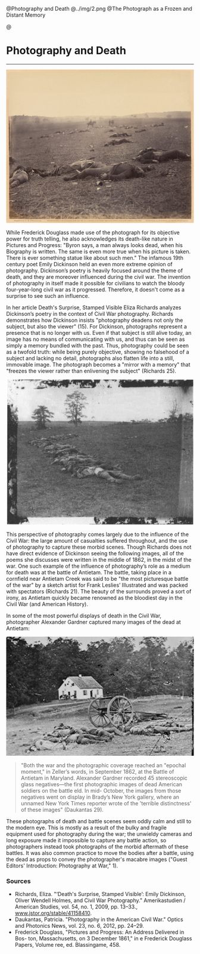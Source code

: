 @Photography and Death
@../img/2.png
@The Photograph as a Frozen and Distant Memory

@

# Photography and Death

***

<img src="../img/10.jpg" class="ui large left floated image transition visible">
</img>

While Frederick Douglass made use of the photograph for its objective power for truth telling, he also acknowledges its death-like nature in Pictures and Progress: "Byron says, a man always looks dead, when his Biography is written. The same is even more true when his picture is taken. There is ever something statue like about such men."  The infamous 19th century poet Emily Dickinson held an even more extreme opinion of photography. Dickinson’s poetry is heavily focused around the theme of death, and they are moreover influenced during the civil war. The invention of photography in itself made it possible for civilians to watch the bloody four-year-long civil war as it progressed. Therefore, it doesn't come as a surprise to see such an influence.

In her article Death's Surprise, Stamped Visible Eliza Richards analyzes Dickinson’s poetry in the context of Civil War photography. Richards demonstrates how Dickinson insists "photography deadens not only the subject, but also the viewer" (15). For Dickinson, photographs represent a presence that is no longer with us.  Even if that subject is still alive today, an image has no means of communicating with us, and thus can be seen as simply a memory bundled with the past. Thus, photography could be seen as a twofold truth: while being purely objective, showing no falsehood of a subject and lacking no detail, photographs also flatten life into a still, immovable image. The photograph becomes a "mirror with a memory" that "freezes the viewer rather than enlivening the subject" (Richards 25).

<img src="../img/4.png" class="ui large right floated image transition visible">
</img>

This perspective of photography comes largely due to the influence of the Civil War: the large amount of casualties suffered throughout, and the use of photography to capture these morbid scenes. Though Richards does not have direct evidence of Dickinson seeing the following images, all of the poems she discusses were written in the middle of 1862, in the midst of the war. One such example of the influence of photography’s role as a medium for death was at the battle of Antietam. The battle, taking place in a cornfield near Antietam Creek was said to be "the most picturesque battle of the war" by a sketch artist for Frank Leslies’ Illustrated and was packed with spectators (Richards 21). The beauty of the surrounds proved a sort of irony, as Antietam quickly became renowned as the bloodiest day in the Civil War (and American History).

In some of the most powerful displays of death in the Civil War, photographer Alexander Gardner captured many images of the dead at Antietam:

<img src="../img/1.png" class="ui large right floated image transition visible">
</img>

>"Both the war and the photographic coverage reached an "epochal moment," in Zeller’s words, in September 1862, at the Battle of Antietam in Maryland. Alexander Gardner recorded 45 stereoscopic glass negatives—the first photographic images of dead American soldiers on the battle eld. In mid- October, the images from those negatives went on display in Brady’s New York gallery, where an unnamed New York Times reporter wrote of the 'terrible distinctness' of these images" (Daukantas 29).


These photographs of death and battle scenes seem oddly calm and still to the modern eye.  This is mostly as a result of the bulky and fragile equipment used for photography during the war; the unwieldy cameras and long exposure made it impossible to capture any battle action, so photographers instead took photographs of the morbid aftermath of these battles.  It was also common practice to move the bodies after a battle, using the dead as props to convey the photographer's macabre images ("Guest Editors' Introduction: Photography at War," 1).

### Sources
- Richards, Eliza. "‘Death's Surprise, Stamped Visible’: Emily Dickinson, Oliver Wendell Holmes, and Civil War Photography." Amerikastudien / American Studies, vol. 54, no. 1, 2009, pp. 13–33., www.jstor.org/stable/41158410.
- Daukantas, Patricia. "Photography in the American Civil War." Optics and Photonics News, vol. 23, no. 6, 2012, pp. 24–29.
- Frederick Douglass, "Pictures and Progress: An Address Delivered in Bos- ton, Massachusetts, on 3 December 1861," in  e Frederick Douglass Papers, Volume  ree, ed. Blassingame, 458.
